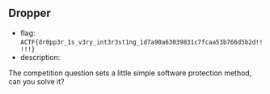 ## Dropper

- flag: `ACTF{dr0pp3r_1s_v3ry_int3r3st1ng_1d7a90a63039831c7fcaa53b766d5b2d!!!!!}`
- description:

The competition question sets a little simple software protection method, can you solve it?
